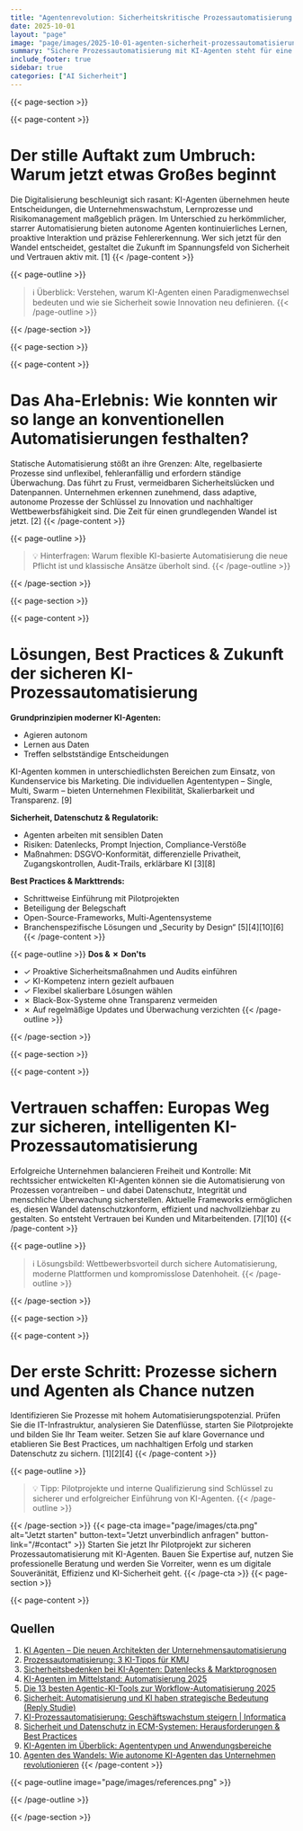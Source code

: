 ```yaml
---
title: "Agentenrevolution: Sicherheitskritische Prozessautomatisierung neu gedacht – Das Whitepaper für mutige Unternehmen"
date: 2025-10-01
layout: "page"
image: "page/images/2025-10-01-agenten-sicherheit-prozessautomatisierung-whitepaper/hero.jpg"
summary: "Sichere Prozessautomatisierung mit KI-Agenten steht für eine neue Ära des digitalen Wandels. Dieses Whitepaper beleuchtet, wie autonome KI-Agenten Geschäftsprozesse nachhaltig verändern, Risiken adressieren und die europäischen Datenschutz- und Sicherheitsanforderungen erfüllen. Entdecken Sie praxisnahe Anwendungsfälle, zukunftsweisende Best Practices und erfahren Sie, wie Unternehmen den Spagat zwischen Effizienz, Datenschutz und Innovation souverän meistern."
include_footer: true
sidebar: true
categories: ["AI Sicherheit"]
---
```


{{< page-section >}}

{{< page-content >}}
# Der stille Auftakt zum Umbruch: Warum jetzt etwas Großes beginnt

Die Digitalisierung beschleunigt sich rasant: KI-Agenten übernehmen heute Entscheidungen, die Unternehmenswachstum, Lernprozesse und Risikomanagement maßgeblich prägen. Im Unterschied zu herkömmlicher, starrer Automatisierung bieten autonome Agenten kontinuierliches Lernen, proaktive Interaktion und präzise Fehlererkennung. Wer sich jetzt für den Wandel entscheidet, gestaltet die Zukunft im Spannungsfeld von Sicherheit und Vertrauen aktiv mit. [1]
{{< /page-content >}}

{{< page-outline >}}
> ℹ️ Überblick: Verstehen, warum KI-Agenten einen Paradigmenwechsel bedeuten und wie sie Sicherheit sowie Innovation neu definieren.
{{< /page-outline >}}

{{< /page-section >}}

{{< page-section >}}

{{< page-content >}}
# Das Aha-Erlebnis: Wie konnten wir so lange an konventionellen Automatisierungen festhalten?

Statische Automatisierung stößt an ihre Grenzen: Alte, regelbasierte Prozesse sind unflexibel, fehleranfällig und erfordern ständige Überwachung. Das führt zu Frust, vermeidbaren Sicherheitslücken und Datenpannen. Unternehmen erkennen zunehmend, dass adaptive, autonome Prozesse der Schlüssel zu Innovation und nachhaltiger Wettbewerbsfähigkeit sind. Die Zeit für einen grundlegenden Wandel ist jetzt. [2]
{{< /page-content >}}

{{< page-outline >}}
> 💡 Hinterfragen: Warum flexible KI-basierte Automatisierung die neue Pflicht ist und klassische Ansätze überholt sind.
{{< /page-outline >}}

{{< /page-section >}}

{{< page-section >}}

{{< page-content >}}
# Lösungen, Best Practices & Zukunft der sicheren KI-Prozessautomatisierung

**Grundprinzipien moderner KI-Agenten:**
- Agieren autonom
- Lernen aus Daten
- Treffen selbstständige Entscheidungen

KI-Agenten kommen in unterschiedlichsten Bereichen zum Einsatz, von Kundenservice bis Marketing. Die individuellen Agententypen – Single, Multi, Swarm – bieten Unternehmen Flexibilität, Skalierbarkeit und Transparenz. [9]

**Sicherheit, Datenschutz & Regulatorik:**
- Agenten arbeiten mit sensiblen Daten
- Risiken: Datenlecks, Prompt Injection, Compliance-Verstöße
- Maßnahmen: DSGVO-Konformität, differenzielle Privatheit, Zugangskontrollen, Audit-Trails, erklärbare KI [3][8]

**Best Practices & Markttrends:**
- Schrittweise Einführung mit Pilotprojekten
- Beteiligung der Belegschaft
- Open-Source-Frameworks, Multi-Agentensysteme
- Branchenspezifische Lösungen und „Security by Design“ [5][4][10][6]
{{< /page-content >}}

{{< page-outline >}}
**Dos & ✗ Don'ts**
- ✓ Proaktive Sicherheitsmaßnahmen und Audits einführen
- ✓ KI-Kompetenz intern gezielt aufbauen
- ✓ Flexibel skalierbare Lösungen wählen
- ✗ Black-Box-Systeme ohne Transparenz vermeiden
- ✗ Auf regelmäßige Updates und Überwachung verzichten
{{< /page-outline >}}

{{< /page-section >}}

{{< page-section >}}

{{< page-content >}}
# Vertrauen schaffen: Europas Weg zur sicheren, intelligenten KI-Prozessautomatisierung

Erfolgreiche Unternehmen balancieren Freiheit und Kontrolle: Mit rechtssicher entwickelten KI-Agenten können sie die Automatisierung von Prozessen vorantreiben – und dabei Datenschutz, Integrität und menschliche Überwachung sicherstellen. Aktuelle Frameworks ermöglichen es, diesen Wandel datenschutzkonform, effizient und nachvollziehbar zu gestalten. So entsteht Vertrauen bei Kunden und Mitarbeitenden. [7][10]
{{< /page-content >}}

{{< page-outline >}}
> ℹ️ Lösungsbild: Wettbewerbsvorteil durch sichere Automatisierung, moderne Plattformen und kompromisslose Datenhoheit.
{{< /page-outline >}}

{{< /page-section >}}

{{< page-section >}}

{{< page-content >}}
# Der erste Schritt: Prozesse sichern und Agenten als Chance nutzen

Identifizieren Sie Prozesse mit hohem Automatisierungspotenzial. Prüfen Sie die IT-Infrastruktur, analysieren Sie Datenflüsse, starten Sie Pilotprojekte und bilden Sie Ihr Team weiter. Setzen Sie auf klare Governance und etablieren Sie Best Practices, um nachhaltigen Erfolg und starken Datenschutz zu sichern. [1][2][4]
{{< /page-content >}}

{{< page-outline >}}
> 💡 Tipp: Pilotprojekte und interne Qualifizierung sind Schlüssel zu sicherer und erfolgreicher Einführung von KI-Agenten.
{{< /page-outline >}}

{{< /page-section >}}
{{< page-cta image="page/images/cta.png" alt="Jetzt starten" button-text="Jetzt unverbindlich anfragen" button-link="/#contact" >}}
Starten Sie jetzt Ihr Pilotprojekt zur sicheren Prozessautomatisierung mit KI-Agenten. Bauen Sie Expertise auf, nutzen Sie professionelle Beratung und werden Sie Vorreiter, wenn es um digitale Souveränität, Effizienz und KI-Sicherheit geht.
{{< /page-cta >}}
{{< page-section >}}

{{< page-content >}}
## Quellen

1. [KI Agenten – Die neuen Architekten der Unternehmensautomatisierung](https://www.it-it-prof.de/2025/04/22/ki-agenten-die-neuen-architekten-der-unternehmensautomatisierung/)  
2. [Prozessautomatisierung: 3 KI-Tipps für KMU](https://www.synapse-ki-agentur.de/prozessautomatisierung-durch-ki-agenturen/)  
3. [Sicherheitsbedenken bei KI-Agenten: Datenlecks & Marktprognosen](https://www.vpnranks.com/de-de/ressourcen/sicherheitsbedenken-bei-ki-agenten/)  
4. [KI-Agenten im Mittelstand: Automatisierung 2025](https://www.alexander-patzer.de/ki-agenten-im-mittelstand/)  
5. [Die 13 besten Agentic-KI-Tools zur Workflow-Automatisierung 2025](https://clickup.com/de/blog/528759/agentische-ki-tools)  
6. [Sicherheit: Automatisierung und KI haben strategische Bedeutung (Reply Studie)](https://www.security-insider.de/sicherheit-automatisierung-und-ki-haben-strategische-bedeutung-a-630615ad38da228dc756bc9fb1b5968d/)  
7. [KI-Prozessautomatisierung: Geschäftswachstum steigern | Informatica](https://www.informatica.com/de/use-cases/ai-business-process-automation.html)  
8. [Sicherheit und Datenschutz in ECM-Systemen: Herausforderungen & Best Practices](https://pitschek.com/2023/08/03/sicherheit-und-datenschutz-in-ecm-systemen-herausforderungen-und-best-practices-bei-der-integration-von-ki/)  
9. [KI-Agenten im Überblick: Agententypen und Anwendungsbereiche](https://www.web-strategen.de/ki-agenten)  
10. [Agenten des Wandels: Wie autonome KI-Agenten das Unternehmen revolutionieren](https://deepai.report/de/agenten-des-wandels-wie-autonome-ki-agenten-das-unternehmen-revolutionieren/)
{{< /page-content >}}

{{< page-outline image="page/images/references.png" >}}

{{< /page-outline >}}

{{< /page-section >}}